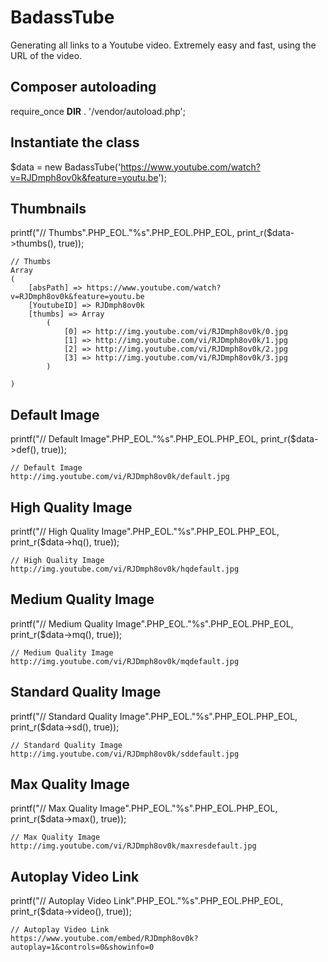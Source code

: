 # BadassTube
Generating all links to a Youtube video. Extremely easy and fast, using the URL of the video.

## Composer autoloading
require_once __DIR__ . '/vendor/autoload.php';

## Instantiate the class
$data = new BadassTube('https://www.youtube.com/watch?v=RJDmph8ov0k&feature=youtu.be');

## Thumbnails
printf("// Thumbs".PHP_EOL."%s".PHP_EOL.PHP_EOL, print_r($data->thumbs(), true));
```
// Thumbs
Array
(
    [absPath] => https://www.youtube.com/watch?v=RJDmph8ov0k&feature=youtu.be
    [YoutubeID] => RJDmph8ov0k
    [thumbs] => Array
        (
            [0] => http://img.youtube.com/vi/RJDmph8ov0k/0.jpg
            [1] => http://img.youtube.com/vi/RJDmph8ov0k/1.jpg
            [2] => http://img.youtube.com/vi/RJDmph8ov0k/2.jpg
            [3] => http://img.youtube.com/vi/RJDmph8ov0k/3.jpg
        )

)
```

## Default Image
printf("// Default Image".PHP_EOL."%s".PHP_EOL.PHP_EOL, print_r($data->def(), true));
```
// Default Image
http://img.youtube.com/vi/RJDmph8ov0k/default.jpg
```
## High Quality Image
printf("// High Quality Image".PHP_EOL."%s".PHP_EOL.PHP_EOL, print_r($data->hq(), true));
```
// High Quality Image
http://img.youtube.com/vi/RJDmph8ov0k/hqdefault.jpg
```
## Medium Quality Image
printf("// Medium Quality Image".PHP_EOL."%s".PHP_EOL.PHP_EOL, print_r($data->mq(), true));
```
// Medium Quality Image
http://img.youtube.com/vi/RJDmph8ov0k/mqdefault.jpg
```
## Standard Quality Image
printf("// Standard Quality Image".PHP_EOL."%s".PHP_EOL.PHP_EOL, print_r($data->sd(), true));
```
// Standard Quality Image
http://img.youtube.com/vi/RJDmph8ov0k/sddefault.jpg
```
## Max Quality Image
printf("// Max Quality Image".PHP_EOL."%s".PHP_EOL.PHP_EOL, print_r($data->max(), true));
```
// Max Quality Image
http://img.youtube.com/vi/RJDmph8ov0k/maxresdefault.jpg
```

## Autoplay Video Link
printf("// Autoplay Video Link".PHP_EOL."%s".PHP_EOL.PHP_EOL, print_r($data->video(), true));
```
// Autoplay Video Link
https://www.youtube.com/embed/RJDmph8ov0k?autoplay=1&controls=0&showinfo=0
```
